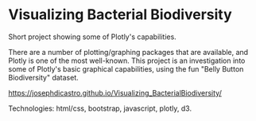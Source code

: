 # Visualizing Bacterial Biodiversity
Short project showing some of Plotly's capabilities.

There are a number of plotting/graphing packages that are available, and Plotly is one of the most well-known. This project is an investigation into some of Plotly's basic graphical capabilities, using the fun "Belly Button Biodiversity" dataset. 

https://josephdicastro.github.io/Visualizing_BacterialBiodiversity/

Technologies: html/css, bootstrap, javascript, plotly, d3.
